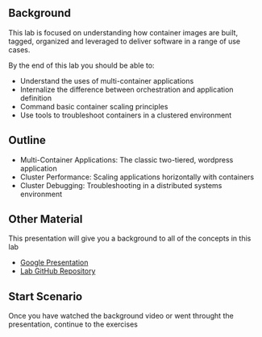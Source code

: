 ## Background
This lab is focused on understanding how container images are built, tagged, organized and leveraged to deliver software in a range of use cases.

By the end of this lab you should be able to:
- Understand the uses of multi-container applications
- Internalize the difference between orchestration and application definition
- Command basic container scaling principles
- Use tools to troubleshoot containers in a clustered environment

## Outline
- Multi-Container Applications: The classic two-tiered, wordpress application
- Cluster Performance: Scaling applications horizontally with containers
- Cluster Debugging: Troubleshooting in a distributed systems environment

## Other Material
This presentation will give you a background to all of the concepts in this lab
- [Google Presentation](https://docs.google.com/presentation/d/1S-JqLQ4jatHwEBRUQRiA5WOuCwpTUnxl2d1qRUoTz5g/edit#slide=id.g20639ff941_0_42) 
- [Lab GitHub Repository](https://github.com/openshift-labs/learn-katacoda)

## Start Scenario
Once you have watched the background video or went throught the presentation, continue to the exercises
